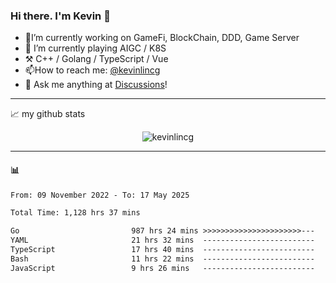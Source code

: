 ### Hi there. I'm Kevin 👋

- 🔭I’m currently working on GameFi, BlockChain, DDD, Game Server
- 🌱 I’m currently playing AIGC / K8S
-   :hammer_and_pick: C++ / Golang / TypeScript / Vue
- 📫How to reach me: [@kevinlincg](https://twitter.com/kevinlincg) 
-   :thought_balloon: Ask me anything at [Discussions](https://github.com/kevinlincg/kevinlincg/issues/new)!

---

📈 my github stats

<p align="center"> <img src="https://github-readme-stats-ouuan.vercel.app/api?username=kevinlincg&theme=dark&show_icons=true&count_private=true" alt="kevinlincg" />

---

#### :bar_chart: 

<!--START_SECTION:waka-->

```txt
From: 09 November 2022 - To: 17 May 2025

Total Time: 1,128 hrs 37 mins

Go                         987 hrs 24 mins >>>>>>>>>>>>>>>>>>>>>>---   87.49 %
YAML                       21 hrs 32 mins  -------------------------   01.91 %
TypeScript                 17 hrs 40 mins  -------------------------   01.57 %
Bash                       11 hrs 22 mins  -------------------------   01.01 %
JavaScript                 9 hrs 26 mins   -------------------------   00.84 %
```

<!--END_SECTION:waka-->
